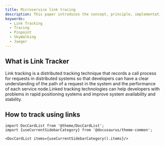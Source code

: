 ```yaml
---
title: Microservice link tracing
description: This paper introduces the concept, principle, implementation and application scenarios of microservice link tracing.
keywords:
  - Link Tracking
  - Tracing
  - Pinpoint
  - SkyWalking
  - Jaeger
---
```


## What is Link Tracker

Link tracking is a distributed tracking technique that records a call process for requests in distributed systems so that developers can have a clear understanding of the path of a request in the system and the performance of each service node.Linked tracking technologies can help developers with problems in rapid positioning systems and improve system availability and stability.

## How to track using links

```mdx-code-block
import DocCardList from '@theme/DocCardList';
import {useCurrentSidebarCategory} from '@docusaurus/theme-common';

<DocCardList items={useCurrentSidebarCategory().items}/>
```